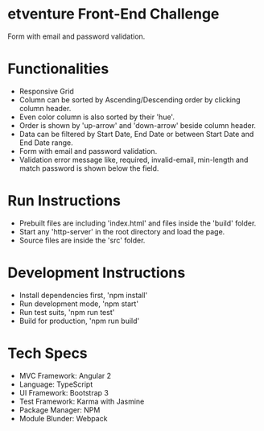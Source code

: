 # etventure Front-End Challenge
Form with email and password validation.

# Functionalities
* Responsive Grid
* Column can be sorted by Ascending/Descending order by clicking column header.
* Even color column is also sorted by their 'hue'.
* Order is shown by 'up-arrow' and 'down-arrow' beside column header.
* Data can be filtered by Start Date, End Date or between Start Date and End Date range.
* Form with email and password validation.
* Validation error message like, required, invalid-email, min-length and match password
  is shown below the field.

# Run Instructions
* Prebuilt files are including 'index.html' and files inside the 'build' folder.
* Start any 'http-server' in the root directory and load the page.
* Source files are inside the 'src' folder.
 
# Development Instructions
* Install dependencies first, 'npm install'
* Run development mode, 'npm start'
* Run test suits, 'npm run test'
* Build for production, 'npm run build'

# Tech Specs
* MVC Framework: Angular 2
* Language: TypeScript
* UI Framework: Bootstrap 3
* Test Framework: Karma with Jasmine
* Package Manager: NPM
* Module Blunder: Webpack
